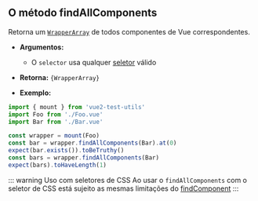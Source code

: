 ## O método findAllComponents

Retorna um [`WrapperArray`](../wrapper-array/) de todos componentes de Vue correspondentes.

- **Argumentos:**

  - O `selector` usa qualquer [seletor](../selectors.md) válido

- **Retorna:** `{WrapperArray}`

- **Exemplo:**

```js
import { mount } from 'vue2-test-utils'
import Foo from './Foo.vue'
import Bar from './Bar.vue'

const wrapper = mount(Foo)
const bar = wrapper.findAllComponents(Bar).at(0)
expect(bar.exists()).toBeTruthy()
const bars = wrapper.findAllComponents(Bar)
expect(bars).toHaveLength(1)
```

::: warning Uso com seletores de CSS
Ao usar o `findAllComponents` com o seletor de CSS está sujeito as mesmas limitações do [findComponent](api/wrapper/findComponent.md)
:::
